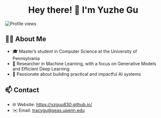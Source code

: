 <h1 align="center">Hey there! 👋 I'm Yuzhe Gu</h1>

<p align="left">
  <img src="https://komarev.com/ghpvc/?username=yzGuu830&label=Profile%20Views&color=0e75b6&style=flat" alt="Profile views" />
</p>

## 🧑‍💻 About Me

- 🎓 Master’s student in Computer Science at the University of Pennsylvania  
- 🧠 Researcher in Machine Learning, with a focus on Generative Models and Efficient Deep Learning
- 🔬 Passionate about building practical and impactful AI systems

## 📫 Contact

- 🌐 Website: https://yzguu830.github.io/
- ✉️ Email: tracygu@seas.upenn.edu

<!--

![Yuzhe's GitHub stats](https://github-readme-stats.vercel.app/api?username=yzGuu830&show_icons=true&theme=default)


**yzGuu830/yzGuu830** is a ✨ _special_ ✨ repository because its `README.md` (this file) appears on your GitHub profile.

Here are some ideas to get you started:

- 🔭 I’m currently working on ...
- 🌱 I’m currently learning ...
- 👯 I’m looking to collaborate on ...
- 🤔 I’m looking for help with ...
- 💬 Ask me about ...
- 📫 How to reach me: ...
- 😄 Pronouns: ...
- ⚡ Fun fact: ...
-->
